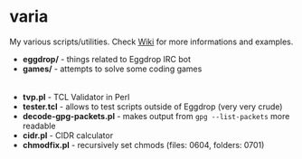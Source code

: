 # varia
My various scripts/utilities. Check [Wiki](https://github.com/wilkowy/varia/wiki) for more informations and examples.

- **eggdrop/** - things related to Eggdrop IRC bot
- **games/** - attempts to solve some coding games
######
- **tvp.pl** - TCL Validator in Perl
- **tester.tcl** - allows to test scripts outside of Eggdrop (very very crude)
- **decode-gpg-packets.pl** - makes output from `gpg --list-packets` more readable
- **cidr.pl** - CIDR calculator
- **chmodfix.pl** - recursively set chmods (files: 0604, folders: 0701)
